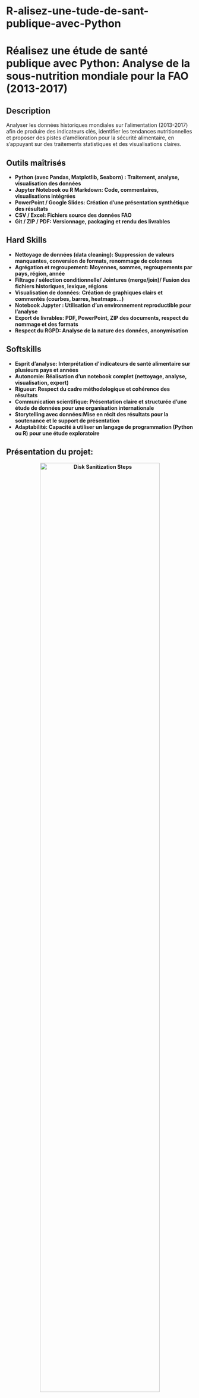 # R-alisez-une-tude-de-sant-publique-avec-Python

# Réalisez une étude de santé publique avec Python: Analyse de la sous-nutrition mondiale pour la FAO (2013-2017)
<h2>Description</h2>
Analyser les données historiques mondiales sur l’alimentation (2013-2017) afin de produire des indicateurs clés, identifier les tendances nutritionnelles et proposer des pistes d’amélioration pour la sécurité alimentaire, en s’appuyant sur des traitements statistiques et des visualisations claires.



<br />


<h2> Outils maîtrisés </h2>

- <b>Python (avec Pandas, Matplotlib, Seaborn) : Traitement, analyse, visualisation des données
- <b>Jupyter Notebook ou R Markdown: Code, commentaires, visualisations intégrées
- <b>PowerPoint / Google Slides: Création d’une présentation synthétique des résultats
- <b>CSV / Excel: Fichiers source des données FAO
- <b>Git / ZIP / PDF: Versionnage, packaging et rendu des livrables



<h2> Hard Skills </h2>

- <b>Nettoyage de données (data cleaning): Suppression de valeurs manquantes, conversion de formats, renommage de colonnes
- <b>Agrégation et regroupement: Moyennes, sommes, regroupements par pays, région, année
- <b>Filtrage / sélection conditionnelle/ Jointures (merge/join)/ Fusion des fichiers historiques, lexique, régions
- <b>Visualisation de données: Création de graphiques clairs et commentés (courbes, barres, heatmaps…)
- <b>Notebook Jupyter : Utilisation d’un environnement reproductible pour l’analyse
- <b>Export de livrables: PDF, PowerPoint, ZIP des documents, respect du nommage et des formats
- <b>Respect du RGPD: Analyse de la nature des données, anonymisation 


<h2> Softskills </h2>

- <b>Esprit d’analyse: Interprétation d’indicateurs de santé alimentaire sur plusieurs pays et années
- <b>Autonomie: Réalisation d’un notebook complet (nettoyage, analyse, visualisation, export)
- <b>Rigueur: Respect du cadre méthodologique et cohérence des résultats
- <b>Communication scientifique: Présentation claire et structurée d’une étude de données pour une organisation internationale
- <b>Storytelling avec données:Mise en récit des résultats pour la soutenance et le support de présentation
- <b>Adaptabilité: Capacité à utiliser un langage de programmation (Python ou R) pour une étude exploratoire


<h2>Présentation du projet:</h2>

<p align="center">

<img src="https://imgur.com/1L8oJRB.png" height=80% width="80%" alt="Disk Sanitization Steps"/>
<br />
<br />


<p align="center">

<img src="https://imgur.com/SUh3r9F.png" height=80% width="80%" alt="Disk Sanitization Steps"/>
<br />
<br />


<p align="center">

<img src="https://imgur.com/37k6Iri.png" height=80% width="80%" alt="Disk Sanitization Steps"/>
<br />
<br />


<p align="center">

<img src="https://imgur.com/9lUYzOk.png" height=80% width="80%" alt="Disk Sanitization Steps"/>
<br />
<br />

<p align="center">

<img src="https://imgur.com/qbRvrB3.png" height=80% width="80%" alt="Disk Sanitization Steps"/>
<br />
<br />
<p align="center">
<img src="https://imgur.com/BCvTOsn.png" height=80% width="80%" alt="Disk Sanitization Steps"/>
<br />
<br />
<p align="center">
<img src="https://imgur.com/4rOpeg4.png" height=80% width="80%" alt="Disk Sanitization Steps"/>
<br />
<br />
<p align="center">
<img src="https://imgur.com/M1RbKVE.png" height=80% width="80%" alt="Disk Sanitization Steps"/>
<br />
<br />
<p align="center">
<img src="https://imgur.com/MwChsAl.png" height=80% width="80%" alt="Disk Sanitization Steps"/>
<br />
<br />
<p align="center">
<img src="https://imgur.com/thFAAMY.png" height=80% width="80%" alt="Disk Sanitization Steps"/>
<br />
<br />
<p align="center">
<img src="https://imgur.com/f01FXew.png" height=80% width="80%" alt="Disk Sanitization Steps"/>
<br />
<br />


<p align="center">
<img src="https://imgur.com/RRQBQ9G.png" height=80% width="80%" alt="Disk Sanitization Steps"/>
<br />
<br />
<p align="center">
<img src="https://imgur.com/vqhnlRw.png" height=80% width="80%" alt="Disk Sanitization Steps"/>
<br />
<br />
<p align="center">
<img src="https://imgur.com/1ieoxDK.png" height=80% width="80%" alt="Disk Sanitization Steps"/>
<br />
<br />
<p align="center">
<img src="https://imgur.com/0yEE766.png" height=80% width="80%" alt="Disk Sanitization Steps"/>
<br />
<br />
<p align="center">
<img src="https://imgur.com/SWgMpFy.png" height=80% width="80%" alt="Disk Sanitization Steps"/>
<br />
<br />




<img width="105" height="32766" alt="image" src="https://github.com/user-attachments/assets/9f0fa3ed-82bd-4e32-9985-d070a8453470" />
